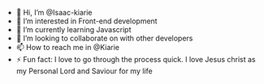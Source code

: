- 👋 Hi, I’m @Isaac-kiarie
- 👀 I’m interested in Front-end development
- 🌱 I’m currently learning Javascript
- 💞️ I’m looking to collaborate on with other developers
- 📫 How to reach me in @Kiarie
- ⚡ Fun fact: I love to go through the process quick.
  I love Jesus christ as my Personal Lord and Saviour for my life

<!---
Isaac-kiarie/Isaac-kiarie is a ✨ special ✨ repository because its `README.md` (this file) appears on your GitHub profile.
You can click the Preview link to take a look at your changes.
--->
